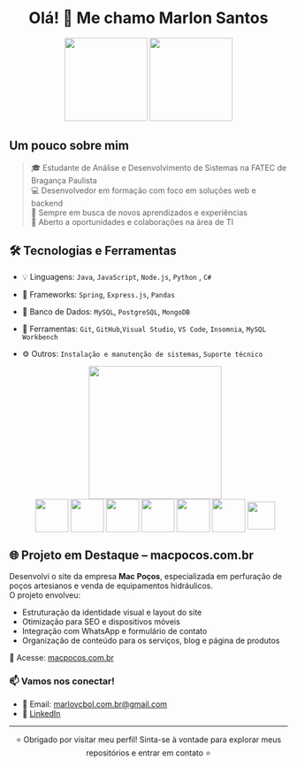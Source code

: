 <h1 align="center">Olá! 👋 Me chamo Marlon Santos</h1>

<div align="center">
  <img height="150em" src="https://github-readme-stats.vercel.app/api?username=S-Marlon&theme=chartreuse-dark&show_icons=true&hide_border=true&count_private=true"/>
  <img height="150em" src="https://github-readme-streak-stats.herokuapp.com/?user=S-Marlon&theme=chartreuse-dark&hide_border=true"/>
</div>



  ## Um pouco sobre mim 
  
 >   🎓 Estudante de Análise e Desenvolvimento de Sistemas na FATEC de Bragança Paulista<br>
 >   💻 Desenvolvedor em formação com foco em soluções web e backend<br>
 >   🌱 Sempre em busca de novos aprendizados e experiências<br>
 >   🚀 Aberto a oportunidades e colaborações na área de TI

  

  ## 🛠️ Tecnologias e Ferramentas

- 💡 Linguagens: `Java`, `JavaScript`, `Node.js`, `Python` , `C#`
- 🧱 Frameworks: `Spring`, `Express.js`, `Pandas`
- 💾 Banco de Dados: `MySQL`, `PostgreSQL`, `MongoDB`
- 🧰 Ferramentas: `Git`, `GitHub`,`Visual Studio`, `VS Code`, `Insomnia`, `MySQL Workbench`
- ⚙️ Outros: `Instalação e manutenção de sistemas`, `Suporte técnico`
  
  <div align="center">
  <img height="240em" src="https://github-readme-stats.vercel.app/api/top-langs/?username=S-Marlon&theme=chartreuse-dark&show_icons=true&hide_border=true&layout=compact"/>
  </div>
  
  <div align="center">
  <!--    <img width="60" align="middle" src="https://cdn.jsdelivr.net/gh/devicons/devicon/icons/bootstrap/bootstrap-original.svg" />-->
    <img width="60" align="middle" src="https://cdn.jsdelivr.net/gh/devicons/devicon/icons/csharp/csharp-original.svg" />
    <img width="60" align="middle" src="https://cdn.jsdelivr.net/gh/devicons/devicon/icons/nodejs/nodejs-original.svg" />
    <img width="60" align="middle" src="https://cdn.jsdelivr.net/gh/devicons/devicon/icons/html5/html5-original-wordmark.svg" />
    <img width="60" align="middle" src="https://cdn.jsdelivr.net/gh/devicons/devicon/icons/java/java-original.svg" />
    <img width="60" align="middle" src="https://cdn.jsdelivr.net/gh/devicons/devicon/icons/javascript/javascript-original.svg" />
    <img width="60" align="middle" src="https://cdn.jsdelivr.net/gh/devicons/devicon/icons/python/python-original.svg" />
    <img width="50" align="middle" src="https://cdn.jsdelivr.net/gh/devicons/devicon/icons/wordpress/wordpress-original.svg" />
<!--     <img width="50" align="middle" src="https://cdn.jsdelivr.net/gh/devicons/devicon/icons/pandas/pandas-original-wordmark.svg" /> -->
<!--     <img width="50" align="middle" src="https://cdn.jsdelivr.net/gh/devicons/devicon/icons/spring/spring-original.svg" /> -->
<!--     <img width="50" align="middle" src="https://cdn.jsdelivr.net/gh/devicons/devicon/icons/git/git-original.svg" /> -->
<!--     <img width="50" align="middle" src="https://cdn.jsdelivr.net/gh/devicons/devicon/icons/github/github-original.svg" /> -->
<!--     <img width="50" align="middle" src="https://cdn.jsdelivr.net/gh/devicons/devicon/icons/visualstudio/visualstudio-original.svg" /> -->
<!--     <img width="50" align="middle" src="https://cdn.jsdelivr.net/gh/devicons/devicon/icons/vscode/vscode-original.svg" /> -->
<!--     <img width="50" align="middle" src="https://cdn.jsdelivr.net/gh/devicons/devicon/icons/insomnia/insomnia-original.svg" /> -->
  </div>

  ## 🌐 Projeto em Destaque – macpocos.com.br

Desenvolvi o site da empresa **Mac Poços**, especializada em perfuração de poços artesianos e venda de equipamentos hidráulicos.  
O projeto envolveu:

- Estruturação da identidade visual e layout do site  
- Otimização para SEO e dispositivos móveis  
- Integração com WhatsApp e formulário de contato  
- Organização de conteúdo para os serviços, blog e página de produtos

🔗 Acesse: [macpocos.com.br](https://macpocos.com.br)

### 📫 Vamos nos conectar!

- 📧 Email: marlovcbol.com.br@gmail.com  
- 🔗 [LinkedIn](https://linkedin.com/in/marlon---santos)

---
<div align="center">
⭐ Obrigado por visitar meu perfil! Sinta-se à vontade para explorar meus repositórios e entrar em contato ⭐
</div>
